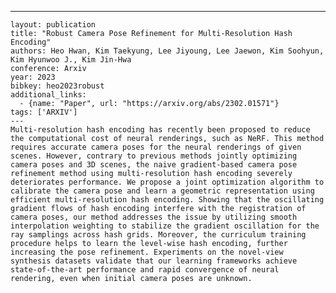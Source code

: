 ---
    layout: publication
    title: "Robust Camera Pose Refinement for Multi-Resolution Hash Encoding"
    authors: Heo Hwan, Kim Taekyung, Lee Jiyoung, Lee Jaewon, Kim Soohyun, Kim Hyunwoo J., Kim Jin-Hwa
    conference: Arxiv
    year: 2023
    bibkey: heo2023robust
    additional_links:
      - {name: "Paper", url: "https://arxiv.org/abs/2302.01571"}
    tags: ['ARXIV']
    ---
    Multi-resolution hash encoding has recently been proposed to reduce the computational cost of neural renderings, such as NeRF. This method requires accurate camera poses for the neural renderings of given scenes. However, contrary to previous methods jointly optimizing camera poses and 3D scenes, the naive gradient-based camera pose refinement method using multi-resolution hash encoding severely deteriorates performance. We propose a joint optimization algorithm to calibrate the camera pose and learn a geometric representation using efficient multi-resolution hash encoding. Showing that the oscillating gradient flows of hash encoding interfere with the registration of camera poses, our method addresses the issue by utilizing smooth interpolation weighting to stabilize the gradient oscillation for the ray samplings across hash grids. Moreover, the curriculum training procedure helps to learn the level-wise hash encoding, further increasing the pose refinement. Experiments on the novel-view synthesis datasets validate that our learning frameworks achieve state-of-the-art performance and rapid convergence of neural rendering, even when initial camera poses are unknown.